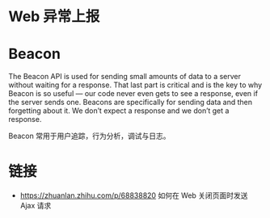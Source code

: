 # Web 异常上报

# Beacon

The Beacon API is used for sending small amounts of data to a server without waiting for a response. That last part is critical and is the key to why Beacon is so useful — our code never even gets to see a response, even if the server sends one. Beacons are specifically for sending data and then forgetting about it. We don’t expect a response and we don’t get a response.

Beacon 常用于用户追踪，行为分析，调试与日志。

# 链接

- https://zhuanlan.zhihu.com/p/68838820 如何在 Web 关闭页面时发送 Ajax 请求
